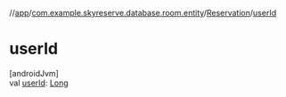 //[app](../../../index.md)/[com.example.skyreserve.database.room.entity](../index.md)/[Reservation](index.md)/[userId](user-id.md)

# userId

[androidJvm]\
val [userId](user-id.md): [Long](https://kotlinlang.org/api/latest/jvm/stdlib/kotlin/-long/index.html)
